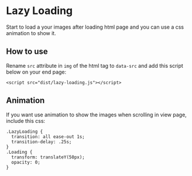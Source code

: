 # Lazy Loading
Start to load a your images after loading html page and you can use a css animation to show it.

## How to use
Rename `src` attribute in `img` of the html tag to `data-src` and add this script below on your end page:

```<script src="dist/lazy-loading.js"></script> ```

## Animation
If you want use animation to show the images when scrolling in view page, include this css:

```
.LazyLoading {
  transition: all ease-out 1s;
  transition-delay: .25s;
}
.Loading {
  transform: translateY(50px);
  opacity: 0;
}
```
